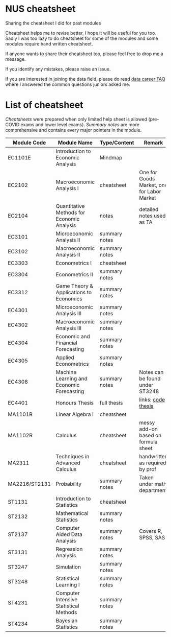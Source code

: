 # NUS cheatsheet
Sharing the cheatsheet I did for past modules

Cheatsheet helps me to revise better, I hope it will be useful for you too.
Sadly I was too lazy to do cheatsheet for some of the modules and some modules require hand written cheatsheet.

If anyone wants to share their cheatsheet too, please feel free to drop me a message.

If you identify any mistakes, please raise an issue.

If you are interested in joining the data field, please do read [data career
FAQ](./data_career_faq.md) where I answered the common questions juniors asked
me.

# List of cheatsheet

*Cheatsheets* were prepared when only limited help
sheet is allowed (pre-COVID exams and lower level
exams). *Summary notes* are more comprehensive and
contains every major pointers in the module.

| Module Code | Module Name | Type/Content | Remark |
| --- | --- | --- | --- |
| EC1101E  | Introduction to Economic Analysis | Mindmap |
| EC2102 | Macroeconomic Analysis I | cheatsheet | One for Goods Market, one for Labor Market
| EC2104 | Quantitative Methods for Economic Analysis | notes | detailed notes used as TA
| EC3101 | Microeconomic Analysis II | summary notes
| EC3102 | Macroeconomic Analysis II | summary notes
| EC3303 | Econometrics I | cheatsheet |
| EC3304 | Econometrics II | summary notes |
| EC3312 | Game Theory & Applications to Economics | summary notes |
| EC4301 | Microeconomic Analysis III | summary notes |
| EC4302 | Macroeconomic Analysis III | summary notes |
| EC4304 | Economic and Financial Forecasting | summary notes |
| EC4305 | Applied Econometrics | summary notes |
| EC4308 | Machine Learning and Economic Forecasting | summary notes | Notes can be found under ST3248
| EC4401 | Honours Thesis | full thesis | links: [code](https://github.com/lingjie00/asset_pricing) [thesis](https://github.com/lingjie00/thesis_paper) |
| MA1101R | Linear Algebra I | cheatsheet |
| MA1102R | Calculus | cheatsheet | messy add-on based on formula sheet
| MA2311 | Techniques in Advanced Calculus | cheatsheet | handwritten as required by prof
| MA2216/ST2131 | Probability | summary notes | Taken under math department
| ST1131 | Introduction to Statistics | cheatsheet |
| ST2132 | Mathematical Statistics | summary notes |
| ST2137 | Computer Aided Data Analysis | summary notes | Covers R, SPSS, SAS
| ST3131 | Regression Analysis | summary notes |
| ST3247 | Simulation | summary notes |
| ST3248 | Statistical Learning I | summary notes |
| ST4231 | Computer Intensive Statistical Methods | summary notes |
| ST4234 | Bayesian Statistics | summary notes |

